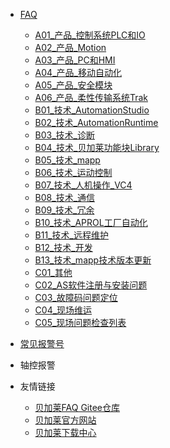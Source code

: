 <!-- _navbar.md -->

* [FAQ](/README.md) 
  * [A01_产品_控制系统PLC和IO](/A01_产品_控制系统PLC和IO/000A01_产品_控制系统PLC和IO.md)
  * [A02_产品_Motion](/A02_产品_Motion/000A02_产品_Motion.md)
  * [A03_产品_PC和HMI](/A03_产品_PC和HMI/000A03_产品_PC和HMI.md)
  * [A04_产品_移动自动化](/A04_产品_移动自动化/000A04_产品_移动自动化.md)
  * [A05_产品_安全模块](/A05_产品_安全模块/000A05_产品_安全模块.md)
  * [A06_产品_柔性传输系统Trak](/A06_产品_柔性传输系统Trak/000A06_产品_柔性传输系统Trak.md)
  * [B01_技术_AutomationStudio](/B01_技术_AutomationStudio/000B01_技术_AutomationStudio.md)
  * [B02_技术_AutomationRuntime](/B02_技术_AutomationRuntime/000B02_技术_AutomationRuntime.md)
  * [B03_技术_诊断](/B03_技术_诊断/000B03_技术_诊断.md)
  * [B04_技术_贝加莱功能块Library](/B04_技术_贝加莱功能库Library/000B04_技术_贝加莱功能块Library.md)
  * [B05_技术_mapp](/B05_技术_mapp/000B05_技术_mapp.md)
  * [B06_技术_运动控制](/B06_技术_运动控制/000B06_技术_运动控制.md)
  * [B07_技术_人机操作_VC4](/B07_技术_人机操作/000B07_技术_人机操作VC4.md)
  * [B08_技术_通信](/B08_技术_通信/000B08_技术_通信.md)
  * [B09_技术_冗余](/B09_技术_冗余/000B09_技术_冗余.md)
  * [B10_技术_APROL工厂自动化](/B10_技术_APROL工厂自动化/000B10_技术_APROL工厂自动化.md)
  * [B11_技术_远程维护](/B11_技术_远程维护/000B11_技术_远程维护.md)
  * [B12_技术_开发](/B12_技术_开发/000B12_技术_开发.md)
  * [B13_技术_mapp技术版本更新](/B13_技术_mapp技术版本更新/000B13_技术_mapp技术版本更新.md)
  * [C01_其他](/C01_其他/000C01_其他.md)
  * [C02_AS软件注册与安装问题](/C02_AS软件注册与安装问题/000C02_AS软件注册与安装问题.md)
  * [C03_故障码问题定位](/C03_故障码问题定位/-000C03_故障码问题定位.md)
  * [C04_现场维运](/C04_现场维运/000C04_现场维运.md)
  * [C05_现场问题检查列表](/C05_现场问题检查列表/000C05_现场问题检查列表.md)
* [常见报警号](/C03_故障码问题定位/-000C03_故障码问题定位.md)
* 轴控报警


* 友情链接
  * [贝加莱FAQ Gitee仓库](https://gitee.com/yzydeer/BuR-FAQ)
  * [贝加莱官方网站](https://www.br-automation.com/zh/)
  * [贝加莱下载中心](https://brtech.huashengyun.online/)